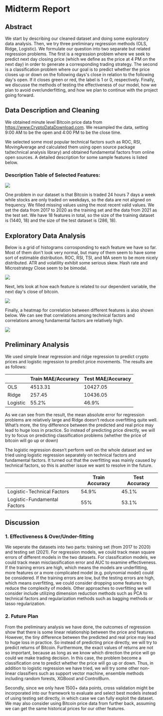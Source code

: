 # Midterm Report

## Abstract
We start by describing our cleaned dataset and doing some exploratory data analysis. Then, we try three preliminary regression methods (OLS, Ridge, Logistic). We formulate our question into two separate but related regression problems. The first is a regression problem where we seek to predict next day closing price (which we define as the price at 4 PM on the next day) in order to generate a corresponding trading strategy. The second is a classification problem where our goal is to predict whether the price closes up or down on the following days's close in relation to the following day's open. If it closes green or red, the label is 1 or 0, respectively. Finally, we discusse the methods of testing the effectiveness of our model, how we plan to avoid over/underfitting, and how we plan to continue with the project going forward.

## Data Description and Cleaning

We obtained minute level Bitcoin price data from https://www.CryptoDataDownload.com. We resampled the data, setting 9:00 AM to be the open and 4:00 PM to be the close time. 

We selected some most popular technical factors such as ROC, RSI, MovingAverage and calculated them using open source package ta(technical analysis library) and obtained fundamental factors from online open sources. A detailed description for some sample features is listed below. 

### Description Table of Selected Features:
![](feature_table.PNG)

One problem in our dataset is that Bitcoin is traded 24 hours 7 days a week while stocks are only traded on weekdays, so the data are not aligned on frequency. We filled missing values using the most recent valid values. We set the data from 2017 to 2020 as the training set and the data from 2021 as the test set. We have 18 features in total, so the size of the training dataset is (1440, 18) and the size of the test dataset is (286, 18).

## Exploratory Data Analysis

Below is a grid of histograms corrosponding to each feature we have so far. Most of them don't look very normal, but many of them seem to have some sort of estimable distribution. ROC, RSI, TSI, and MA seem to be more nicely distributed. ATR and volatility exhibit some serious skew. Hash rate and Microstrategy Close seem to be bimodal. 

![](feature_histograms.png)


Next, lets look at how each feature is related to our dependent variable, the next day's close of bitcoin.

![](feature_scatterplots.png)

Finally, a heatmap for correlation between different features is also shown below. We can see that correlations among technical factors and correlations among fundamental factors are relatively high.

![](heatmap.png)

## Preliminary Analysis
We used simple linear regression and ridge regression to predict crypto prices and logistic regression to predict price movements.
The results are as follows:  
  
|          | Train MAE/Accuracy | Test MAE/Accuracy |
|----------|--------------------|-------------------|
| OLS      | 4513.31            | 10427.05          |
| Ridge    | 257.45             | 10436.05          |
| Logistic | 55.2%              | 46.9%             |
  
As we can see from the result, the mean absolute error for regression problems are relatively large and Ridge doesn’t reduce overfitting quite well.  What’s more, the tiny difference between the predicted and real price may lead to huge loss in practice. So instead of predicting price directly, we will try to focus on predicting classification problems (whether the price of bitcoin will go up or down)

The logistic regression doesn’t perform well on the whole dataset and we tried using logistic regression separately on technical factors and fundamental factors. It turned out that the overfitting was mainly caused by technical factors, so this is another issue we want to resolve in the future.


|                              | Train Accuracy | Test Accuracy |
|------------------------------|----------------|---------------|
| Logistic-Technical Factors   | 54.9%          | 45.1%         |
| Logistic-Fundamental Factors | 55%            | 53.1%         |



## Discussion

### 1. Effectiveness & Over/Under-fitting
We seperate the datasets into two parts: training set (from 2017 to 2020) and testing set (2021). For regression models, we could track mean square errors of different models in the two datasets. For classification models, we could track mean misclassification error and AUC to examine effectiveness.  
If the training errors are high, which means the models are underfitting, more features or a more complicated model (e.g. polynomial model) could be considered. If the training errors are low, but the testing errors are high, which means overfitting, we could consider dropping some features to reduce the complexity of models. Other approaches to overfitting we will consider include utilizing dimension reduction methods such as PCA to technical factors and regularization methods such as bagging methods or lasso regularization.

### 2. Future Plan
From the preliminary analysis we have done, the outcomes of regression show that there is some linear relationship between the price and features. However, the tiny difference between the predicted and real price may lead to huge loss in practice. So instead of predicting price directly, we will try to predict returns of Bitcoin. Furthermore, the exact values of returns are not so important, because as long as we know which direction the price will go could we make trading decision. In this case, the problem become a classification one to predict whether the price will go up or down. Thus, in addition to logistic regression we have tried, we will try some other non-linear classifiers such as support vector machine, ensemble methods including random forests, XGBoost and ControlBurn.   

Secondly, since we only have 1500+ data points, cross validation might be incorporated into our framework to evaluate and select best models instead of using testing set directly, in which case we can fully exploit the dataset. We may also consider using Bitcoin price data from further back, assuming we can get the same historical prices for our other features. 


